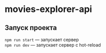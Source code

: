 # movies-explorer-api

## Запуск проекта
`npm run start` — запускает сервер   
`npm run dev` — запускает сервер с hot-reload
